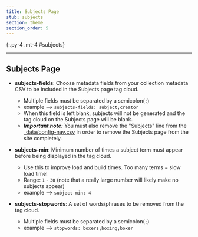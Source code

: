 ```yaml
---
title: Subjects Page
stub: subjects
section: theme
section_order: 5
---
```


{:.py-4 .mt-4 #subjects}
***

## Subjects Page

- **subjects-fields**: Choose metadata fields from your collection metadata CSV to be included in the Subjects page tag cloud.
	- Multiple fields must be separated by a semicolon(`;`)
	- example --> `subjects-fields: subject;creator`
	- When this field is left blank, subjects will not be generated and the tag cloud on the Subjects page will be blank. 
	- ***Important note:*** You must also remove the "Subjects" line from the [_data/config-nav.csv](customize#config-nav) in order to remove the Subjects page from the site completely.

- **subjects-min**: Minimum number of times a subject term must appear before being displayed in the tag cloud. 
	- Use this to improve load and build times. Too many terms = slow load time!
	- Range: `1` - `30` (note that a really large number will likely make no subjects appear)
	- example --> `subject-min: 4`

- **subjects-stopwords**: A set of words/phrases to be removed from the tag cloud.
	- Multiple fields must be separated by a semicolon(`;`)
	- example --> `stopwords: boxers;boxing;boxer`